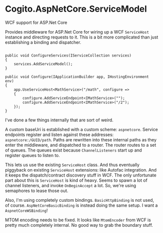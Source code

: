 # Cogito.AspNetCore.ServiceModel
WCF support for ASP.Net Core

Provides middleware for ASP.Net Core for wiring up a WCF `ServiceHost` instance and directing requests to it. This is a bit more complicated than just establishing a binding and dispatcher.

```

public void ConfigureServices(IServiceCollection services)
{
    services.AddServiceModel();
}
        
public void Configure(IApplicationBuilder app, IHostingEnvironment env)
{
    app.UseServiceHost<MathService>("/math", configure =>
    {
        configure.AddServiceEndpoint<IMathService>("");
        configure.AddServiceEndpoint<IMathService>("/2");
    });
}
```

I've done a few things internally that are sort of weird.

A custom baseUri is established with a custom scheme: `aspnetcore`. Service endpoints register and listen against these addresses: `aspnetcore:/GUID/path`. Paths are rewritten into these internal paths as they enter the middleware, and dispatched to a router. The router routes to a set of queues. The queues exist because `ChannelListeners` start up and register queues to listen to.

This lets us use the existing `ServiceHost` class. And thus eventually piggyback on existing `ServiceHost` extensions: like Autofac integration. And it keeps the dispatch/contract discovery stuff in WCF. The only unfortunate part about this is `ServiceHost` is kind of heavy. Seems to spawn a lot of channel listeners, and invoke `OnBeginAccept` a lot. So, we're using semaphores to lease those out.

Also, I'm using completely custom bindings. `BasicHttpBinding` is not used, of course. `AspNetCoreBasicBinding` is instead doing the same setup. I want a `AspnetCoreWSBinding`!

MTOM encoding needs to be fixed. It looks like `MtomEncoder` from WCF is pretty much completely internal. No good way to grab the boundary stuff.

